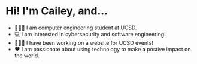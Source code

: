 # Hi! I'm Cailey, and...

- 🧜🏼‍♀️ I am computer engineering student at UCSD.
- 💻 I am interested in cybersecurity and software engineering!
- 👩🏻‍🏫 I have been working on a website for UCSD events!
- ♥️ I am passionate about using technology to make a postive impact on the world.


